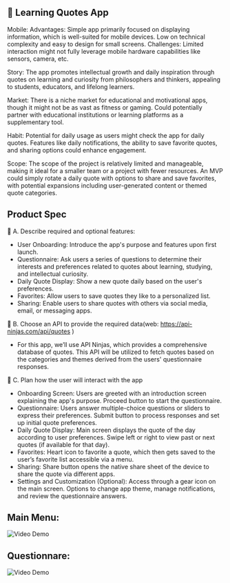 ## 🧐 Learning Quotes App

Mobile:
Advantages: Simple app primarily focused on displaying information, which is well-suited for mobile devices. Low on technical complexity and easy to design for small screens.
Challenges: Limited interaction might not fully leverage mobile hardware capabilities like sensors, camera, etc.

Story:
The app promotes intellectual growth and daily inspiration through quotes on learning and curiosity from philosophers and thinkers, appealing to students, educators, and lifelong learners.

Market:
There is a niche market for educational and motivational apps, though it might not be as vast as fitness or gaming.
Could potentially partner with educational institutions or learning platforms as a supplementary tool.

Habit:
Potential for daily usage as users might check the app for daily quotes. Features like daily notifications, the ability to save favorite quotes, and sharing options could enhance engagement.

Scope:
The scope of the project is relatively limited and manageable, making it ideal for a smaller team or a project with fewer resources.
An MVP could simply rotate a daily quote with options to share and save favorites, with potential expansions including user-generated content or themed quote categories.

## Product Spec

🎯 A. Describe required and optional features:

- User Onboarding: Introduce the app's purpose and features upon first launch.
- Questionnaire: Ask users a series of questions to determine their interests and preferences related to quotes about learning, studying, and intellectual curiosity.
- Daily Quote Display: Show a new quote daily based on the user's preferences.
- Favorites: Allow users to save quotes they like to a personalized list.
- Sharing: Enable users to share quotes with others via social media, email, or messaging apps.

🎯 B. Choose an API to provide the required data(web: https://api-ninjas.com/api/quotes )
- For this app, we’ll use API Ninjas, which provides a comprehensive database of quotes. This API will be utilized to fetch quotes based on the categories and themes derived from the users' questionnaire responses.

🎯 C. Plan how the user will interact with the app
- Onboarding Screen: Users are greeted with an introduction screen explaining the app's purpose.
Proceed button to start the questionnaire.
- Questionnaire: Users answer multiple-choice questions or sliders to express their preferences.
Submit button to process responses and set up initial quote preferences.
- Daily Quote Display: Main screen displays the quote of the day according to user preferences.
Swipe left or right to view past or next quotes (if available for that day).
- Favorites: Heart icon to favorite a quote, which then gets saved to the user’s favorite list accessible via a menu.
- Sharing: Share button opens the native share sheet of the device to share the quote via different apps.
- Settings and Customization (Optional): Access through a gear icon on the main screen. Options to change app theme, manage notifications, and review the questionnaire answers.


## Main Menu:

<img src='http://i.imgur.com/VU0qKd7.png' title='Video Demo' width='' alt='Video Demo' />


## Questionnare:

<img src='http://i.imgur.com/eToNFC3.png' title='Video Demo' width='' alt='Video Demo' />
